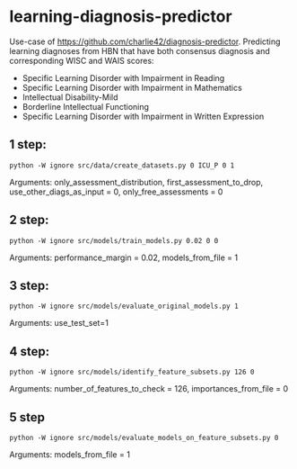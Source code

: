 # learning-diagnosis-predictor

Use-case of https://github.com/charlie42/diagnosis-predictor.
Predicting learning diagnoses from HBN that have both consensus diagnosis and corresponding WISC and WAIS scores:
- Specific Learning Disorder with Impairment in Reading
- Specific Learning Disorder with Impairment in Mathematics
- Intellectual Disability-Mild
- Borderline Intellectual Functioning
- Specific Learning Disorder with Impairment in Written Expression

## 1 step:

`python -W ignore src/data/create_datasets.py 0 ICU_P 0 1`

Arguments: only_assessment_distribution, first_assessment_to_drop, use_other_diags_as_input = 0, only_free_assessments = 0

## 2 step:

`python -W ignore src/models/train_models.py 0.02 0 0`

Arguments: performance_margin = 0.02, models_from_file = 1

## 3 step:

`python -W ignore src/models/evaluate_original_models.py 1`

Arguments: use_test_set=1

## 4 step:

`python -W ignore src/models/identify_feature_subsets.py 126 0`

Arguments: number_of_features_to_check = 126, importances_from_file = 0

## 5 step

`python -W ignore src/models/evaluate_models_on_feature_subsets.py 0`

Arguments: models_from_file = 1

